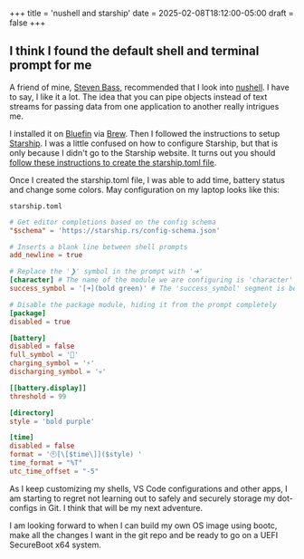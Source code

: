 +++
title = 'nushell and starship'
date = 2025-02-08T18:12:00-05:00
draft = false
+++

## I think I found the default shell and terminal prompt for me

A friend of mine, [Steven Bass](https://github.com/MacGyverBass), recommended that I look into [nushell](https://www.nushell.sh/). I have to say, I like it a lot. The idea that you can pipe objects instead of text streams for passing data from one application to another really intrigues me.

I installed it on [Bluefin](https://projectbluefin.io/) via [Brew](https://brew.sh/). Then I followed the instructions to setup [Starship](https://www.nushell.sh/book/3rdpartyprompts.html#starship). I was a little confused on how to configure Starship, but that is only because I didn't go to the Starship website. It turns out you should [follow these instructions to create the starship.toml file](https://starship.rs/config/).

Once I created the starship.toml file, I was able to add time, battery status and change some colors. May configuration on my laptop looks like this:

`starship.toml`
```toml
# Get editor completions based on the config schema
"$schema" = 'https://starship.rs/config-schema.json'

# Inserts a blank line between shell prompts
add_newline = true

# Replace the '❯' symbol in the prompt with '➜'
[character] # The name of the module we are configuring is 'character'
success_symbol = '[➜](bold green)' # The 'success_symbol' segment is being set to '➜' with the color 'bold green'

# Disable the package module, hiding it from the prompt completely
[package]
disabled = true

[battery]
disabled = false
full_symbol = '🔋'
charging_symbol = '⚡️'
discharging_symbol = '💀'

[[battery.display]]
threshold = 99

[directory]
style = 'bold purple'

[time]
disabled = false
format = '🕙[\[$time\]]($style) '
time_format = "%T"
utc_time_offset = "-5"
```

As I keep customizing my shells, VS Code configurations and other apps, I am starting to regret not learning out to safely and securely storage my dot-configs in Git. I think that will be my next adventure.

I am looking forward to when I can build my own OS image using bootc, make all the changes I want in the git repo and be ready to go on a UEFI SecureBoot x64 system.